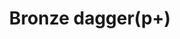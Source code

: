 ---
layout: item
title: Bronze dagger(p+)
item-id: 5670
datatable: true
id: 5670
name: "Bronze dagger(p+)"
members: true
lowalch: 4
highalch: 6
examine: "This dagger is poisoned."
monsters:
  - id: 1834
    name: "Gorak"
    members: true
    combat_level: 145
    wiki_url: "https://oldschool.runescape.wiki/w/Gorak#Level_145"
    drops:
      - quantity: "1"
        rarity: 0.015625
        drop_requirements: null
  - id: 3141
    name: "Gorak"
    members: true
    combat_level: 149
    wiki_url: "https://oldschool.runescape.wiki/w/Gorak#Level_149"
    drops:
      - quantity: "1"
        rarity: 0.015625
        drop_requirements: null
---